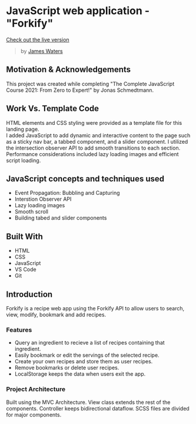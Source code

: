 # JavaScript web application - "Forkify"

[Check out the live version](https://forkifyrecipesjw.netlify.app/)
> by [James Waters](https://james-waters.com)
[](images/landing.PNG)
[](images/landing3.PNG)

## Motivation & Acknowledgements

This project was created while completing "The Complete JavaScript Course 2021: From Zero to Expert!" by Jonas Schmedtmann.

## Work Vs. Template Code

HTML elements and CSS styling were provided as a template file for this landing page.<br>
I added JavaScript to add dynamic and interactive content to the page such as a sticky nav bar, a tabbed component, and a slider component. I utilized the intersection observer API to add smooth transitions to each section. Performance considerations included lazy loading images and efficient script loading.<br>

## JavaScript concepts and techniques used

- Event Propagation: Bubbling and Capturing
- Interstion Observer API
- Lazy loading images
- Smooth scroll
- Building tabed and slider components

## Built With

- HTML
- CSS
- JavaScript
- VS Code
- Git


## Introduction

Forkify is a recipe web app using the Forkify API to allow users to search, view, modify, bookmark and add recipes.

### Features

* Query an ingredient to recieve a list of recipes containing that ingredient.
* Easily bookmark or edit the servings of the selected recipe.
* Create your own recipes and store them as user recipes.
* Remove bookmarks or delete user recipes.
* LocalStorage keeps the data when users exit the app.

### Project Architecture

Built using the MVC Architecture. View class extends the rest of the components. Controller keeps bidirectional dataflow. SCSS files are divided for major components.






